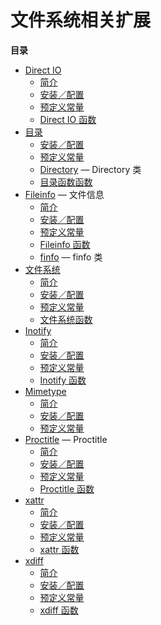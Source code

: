 文件系统相关扩展
================

**目录**

-   [Direct IO](/book/dio.html)
    -   [简介](/intro/dio.html)
    -   [安装／配置](/dio/setup.html)
    -   [预定义常量](/dio/constants.html)
    -   [Direct IO 函数](/ref/dio.html)
-   [目录](/book/dir.html)
    -   [安装／配置](/dir/setup.html)
    -   [预定义常量](/dir/constants.html)
    -   [Directory](/class/directory.html) — Directory 类
    -   [目录函数函数](/ref/dir.html)
-   [Fileinfo](/book/fileinfo.html) — 文件信息
    -   [简介](/intro/fileinfo.html)
    -   [安装／配置](/fileinfo/setup.html)
    -   [预定义常量](/fileinfo/constants.html)
    -   [Fileinfo 函数](/ref/fileinfo.html)
    -   [finfo](/class/finfo.html) — finfo 类
-   [文件系统](/book/filesystem.html)
    -   [简介](/intro/filesystem.html)
    -   [安装／配置](/filesystem/setup.html)
    -   [预定义常量](/filesystem/constants.html)
    -   [文件系统函数](/ref/filesystem.html)
-   [Inotify](/book/inotify.html)
    -   [简介](/intro/inotify.html)
    -   [安装／配置](/inotify/setup.html)
    -   [预定义常量](/inotify/constants.html)
    -   [Inotify 函数](/ref/inotify.html)
-   [Mimetype](/book/mime-magic.html)
    -   [简介](/intro/mime-magic.html)
    -   [安装／配置](/mime-magic/setup.html)
    -   [预定义常量](/mime-magic/constants.html)
-   [Proctitle](/book/proctitle.html) — Proctitle
    -   [简介](/intro/proctitle.html)
    -   [安装／配置](/proctitle/setup.html)
    -   [预定义常量](/proctitle/constants.html)
    -   [Proctitle 函数](/ref/proctitle.html)
-   [xattr](/book/xattr.html)
    -   [简介](/intro/xattr.html)
    -   [安装／配置](/xattr/setup.html)
    -   [预定义常量](/xattr/constants.html)
    -   [xattr 函数](/ref/xattr.html)
-   [xdiff](/book/xdiff.html)
    -   [简介](/intro/xdiff.html)
    -   [安装／配置](/xdiff/setup.html)
    -   [预定义常量](/xdiff/constants.html)
    -   [xdiff 函数](/ref/xdiff.html)
